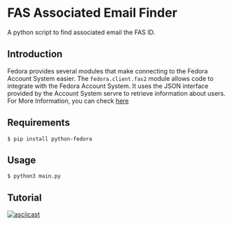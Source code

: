 # FAS Associated Email Finder #
A python script to find associated email the FAS ID.

## Introduction ##

Fedora provides several modules that make connecting to the Fedora Account System easier. The `fedora.client.fas2` module allows code to integrate with the Fedora Account System. It uses the JSON interface provided by the Account System servre to retrieve information about users. For More Information, you can check [here](https://github.com/fedora-infra/python-fedora)

## Requirements ##

```
$ pip install python-fedora
```

## Usage ##

```
$ python3 main.py
```

## Tutorial ##
[![asciicast](https://asciinema.org/a/AAHiDQe49LS6vYYfExceGYeGU.png)](https://asciinema.org/a/AAHiDQe49LS6vYYfExceGYeGU)


